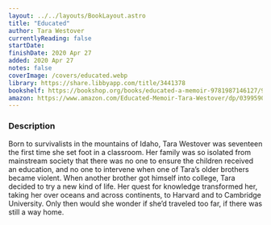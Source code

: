 ```yaml
---
layout: ../../layouts/BookLayout.astro
title: "Educated"
author: Tara Westover
currentlyReading: false
startDate: 
finishDate: 2020 Apr 27
added: 2020 Apr 27
notes: false
coverImage: /covers/educated.webp
library: https://share.libbyapp.com/title/3441378
bookshelf: https://bookshop.org/books/educated-a-memoir-9781987146127/9780399590504
amazon: https://www.amazon.com/Educated-Memoir-Tara-Westover/dp/0399590501
---
```


### Description
Born to survivalists in the mountains of Idaho, Tara Westover was seventeen the first time she set foot in a classroom. Her family was so isolated from mainstream society that there was no one to ensure the children received an education, and no one to intervene when one of Tara’s older brothers became violent. When another brother got himself into college, Tara decided to try a new kind of life. Her quest for knowledge transformed her, taking her over oceans and across continents, to Harvard and to Cambridge University. Only then would she wonder if she’d traveled too far, if there was still a way home.

<!-- ### Notes & Highlights -->

